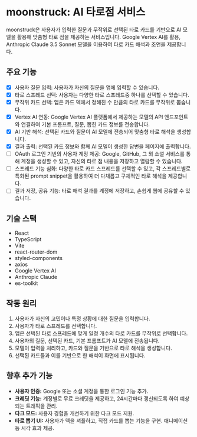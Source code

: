 # moonstruck: AI 타로점 서비스

moonstruck은 사용자가 입력한 질문과 무작위로 선택된 타로 카드를 기반으로 AI 모델을 활용해 맞춤형 타로 점을 제공하는 서비스입니다. Google Vertex AI를 활용, Anthropic Claude 3.5 Sonnet 모델을 이용하여 타로 카드 해석과 조언을 제공합니다.

## 주요 기능

- [X] 사용자 질문 입력: 사용자가 자신의 질문을 앱에 입력할 수 있습니다.  
- [X] 타로 스프레드 선택: 사용자는 다양한 타로 스프레드중 하나를 선택할 수 있습니다.  
- [X] 무작위 카드 선택: 앱은 카드 덱에서 정해진 수 만큼의 타로 카드를 무작위로 뽑습니다.  
- [X] Vertex AI 연동: Google Vertex AI 플랫폼에서 제공하는 모델의 API 엔드포인트와 연결하여 기본 프롬프트, 질문, 뽑힌 카드 정보를 전송합니다.  
- [X] AI 기반 해석: 선택된 카드와 질문이 AI 모델에 전송되어 맞춤형 타로 해석을 생성합니다.  
- [X] 결과 출력: 선택된 카드 정보와 함께 AI 모델이 생성한 답변을 페이지에 출력합니다.  
- [ ] OAuth 로그인 기반의 사용자 계정 제공: Google, GitHub, 그 외 소셜 서비스를 통해 계정을 생성할 수 있고, 자신의 타로 점 내용을 저장하고 열람할 수 있습니다.  
- [ ] 스프레드 기능 심화: 다양한 타로 카드 스프레드를 선택할 수 있고, 각 스프레드별로 특화된 prompt snippet을 활용하여 더 다채롭고 구체적인 타로 해석을 제공합니다.  
- [ ] 결과 저장, 공유 기능: 타로 해석 결과를 계정에 저장하고, 손쉽게 웹에 공유할 수 있습니다.

## 기술 스택

- React
- TypeScript
- Vite
- react-router-dom
- styled-components
- axios
- Google Vertex AI
- Anthropic Claude
- es-toolkit

## 작동 원리

1. 사용자가 자신의 고민이나 특정 상황에 대한 질문을 입력합니다.
2. 사용자가 타로 스프레드를 선택합니다.
3. 앱은 선택된 타로 스프레드에 맞게 일정 개수의 타로 카드를 무작위로 선택합니다.
4. 사용자의 질문, 선택된 카드, 기본 프롬프트가 AI 모델에 전송됩니다.
5. 모델이 입력을 처리하고, 카드와 질문을 기반으로 타로 해석을 생성합니다.
6. 선택된 카드들과 이를 기반으로 한 해석이 화면에 표시됩니다.

## 향후 추가 기능

- **사용자 인증:** Google 또는 소셜 계정을 통한 로그인 기능 추가.
- **크레딧 기능:** 계정별로 무료 크레딧을 제공하고, 24시간마다 갱신되도록 하여 예상되는 트래픽을 관리.
- **다크 모드:** 사용자 경험을 개선하기 위한 다크 모드 지원.
- **타로 뽑기 UI:** 사용자가 덱을 셔플하고, 직접 카드를 뽑는 기능을 구현. 애니메이션 등 시각 효과 제공.
